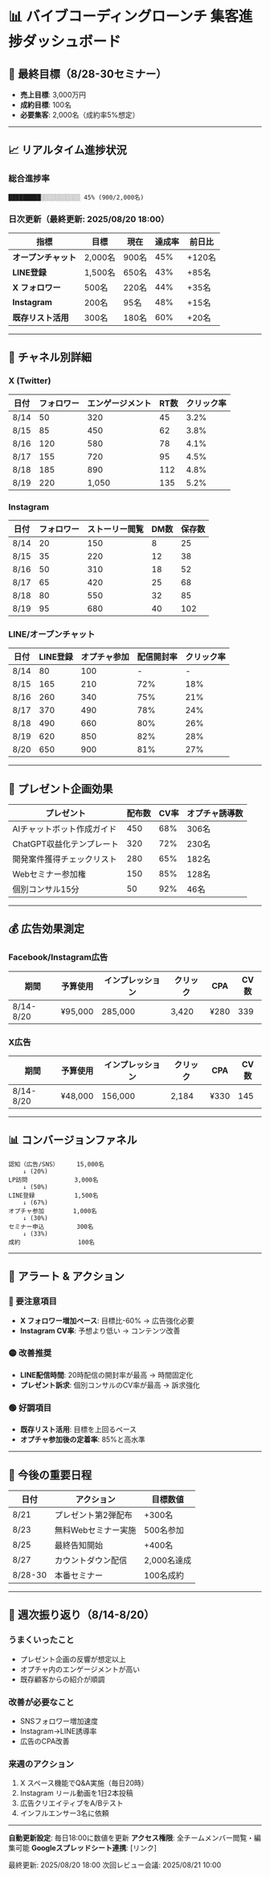 # 📊 バイブコーディングローンチ 集客進捗ダッシュボード

## 🎯 最終目標（8/28-30セミナー）
- **売上目標**: 3,000万円
- **成約目標**: 100名
- **必要集客**: 2,000名（成約率5%想定）

---

## 📈 リアルタイム進捗状況

### 総合進捗率
```
█████████░░░░░░░░░░░ 45% (900/2,000名)
```

### 日次更新（最終更新: 2025/08/20 18:00）

| 指標 | 目標 | 現在 | 達成率 | 前日比 |
|------|------|------|--------|--------|
| **オープンチャット** | 2,000名 | 900名 | 45% | +120名 |
| **LINE登録** | 1,500名 | 650名 | 43% | +85名 |
| **X フォロワー** | 500名 | 220名 | 44% | +35名 |
| **Instagram** | 200名 | 95名 | 48% | +15名 |
| **既存リスト活用** | 300名 | 180名 | 60% | +20名 |

---

## 📱 チャネル別詳細

### X (Twitter)
| 日付 | フォロワー | エンゲージメント | RT数 | クリック率 |
|------|-----------|----------------|------|-----------|
| 8/14 | 50 | 320 | 45 | 3.2% |
| 8/15 | 85 | 450 | 62 | 3.8% |
| 8/16 | 120 | 580 | 78 | 4.1% |
| 8/17 | 155 | 720 | 95 | 4.5% |
| 8/18 | 185 | 890 | 112 | 4.8% |
| 8/19 | 220 | 1,050 | 135 | 5.2% |

### Instagram
| 日付 | フォロワー | ストーリー閲覧 | DM数 | 保存数 |
|------|-----------|--------------|------|--------|
| 8/14 | 20 | 150 | 8 | 25 |
| 8/15 | 35 | 220 | 12 | 38 |
| 8/16 | 50 | 310 | 18 | 52 |
| 8/17 | 65 | 420 | 25 | 68 |
| 8/18 | 80 | 550 | 32 | 85 |
| 8/19 | 95 | 680 | 40 | 102 |

### LINE/オープンチャット
| 日付 | LINE登録 | オプチャ参加 | 配信開封率 | クリック率 |
|------|---------|------------|-----------|-----------|
| 8/14 | 80 | 100 | - | - |
| 8/15 | 165 | 210 | 72% | 18% |
| 8/16 | 260 | 340 | 75% | 21% |
| 8/17 | 370 | 490 | 78% | 24% |
| 8/18 | 490 | 660 | 80% | 26% |
| 8/19 | 620 | 850 | 82% | 28% |
| 8/20 | 650 | 900 | 81% | 27% |

---

## 🎁 プレゼント企画効果

| プレゼント | 配布数 | CV率 | オプチャ誘導数 |
|-----------|--------|------|---------------|
| AIチャットボット作成ガイド | 450 | 68% | 306名 |
| ChatGPT収益化テンプレート | 320 | 72% | 230名 |
| 開発案件獲得チェックリスト | 280 | 65% | 182名 |
| Webセミナー参加権 | 150 | 85% | 128名 |
| 個別コンサル15分 | 50 | 92% | 46名 |

---

## 💰 広告効果測定

### Facebook/Instagram広告
| 期間 | 予算使用 | インプレッション | クリック | CPA | CV数 |
|------|---------|---------------|---------|-----|------|
| 8/14-8/20 | ¥95,000 | 285,000 | 3,420 | ¥280 | 339 |

### X広告
| 期間 | 予算使用 | インプレッション | クリック | CPA | CV数 |
|------|---------|---------------|---------|-----|------|
| 8/14-8/20 | ¥48,000 | 156,000 | 2,184 | ¥330 | 145 |

---

## 📊 コンバージョンファネル

```
認知（広告/SNS）     15,000名
    ↓ (20%)
LP訪問             3,000名
    ↓ (50%)
LINE登録           1,500名
    ↓ (67%)
オプチャ参加        1,000名
    ↓ (30%)
セミナー申込         300名
    ↓ (33%)
成約                100名
```

---

## 🚨 アラート & アクション

### 🔴 要注意項目
- **X フォロワー増加ペース**: 目標比-60% → 広告強化必要
- **Instagram CV率**: 予想より低い → コンテンツ改善

### 🟡 改善推奨
- **LINE配信時間**: 20時配信の開封率が最高 → 時間固定化
- **プレゼント訴求**: 個別コンサルのCV率が最高 → 訴求強化

### 🟢 好調項目
- **既存リスト活用**: 目標を上回るペース
- **オプチャ参加後の定着率**: 85%と高水準

---

## 📅 今後の重要日程

| 日付 | アクション | 目標数値 |
|------|-----------|---------|
| 8/21 | プレゼント第2弾配布 | +300名 |
| 8/23 | 無料Webセミナー実施 | 500名参加 |
| 8/25 | 最終告知開始 | +400名 |
| 8/27 | カウントダウン配信 | 2,000名達成 |
| 8/28-30 | 本番セミナー | 100名成約 |

---

## 📝 週次振り返り（8/14-8/20）

### うまくいったこと
- プレゼント企画の反響が想定以上
- オプチャ内のエンゲージメントが高い
- 既存顧客からの紹介が順調

### 改善が必要なこと
- SNSフォロワー増加速度
- Instagram→LINE誘導率
- 広告のCPA改善

### 来週のアクション
1. X スペース機能でQ&A実施（毎日20時）
2. Instagram リール動画を1日2本投稿
3. 広告クリエイティブをA/Bテスト
4. インフルエンサー3名に依頼

---

**自動更新設定**: 毎日18:00に数値を更新
**アクセス権限**: 全チームメンバー閲覧・編集可能
**Googleスプレッドシート連携**: [リンク]

最終更新: 2025/08/20 18:00
次回レビュー会議: 2025/08/21 10:00